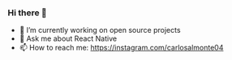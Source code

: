 ### Hi there 👋

- 🔭 I’m currently working on open source projects
- 💬 Ask me about React Native
- 📫 How to reach me: https://instagram.com/carlosalmonte04

